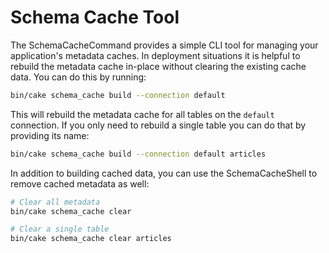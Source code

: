 # Schema Cache Tool

The SchemaCacheCommand provides a simple CLI tool for managing your application's
metadata caches. In deployment situations it is helpful to rebuild the metadata
cache in-place without clearing the existing cache data. You can do this by
running:


```bash
bin/cake schema_cache build --connection default
```
This will rebuild the metadata cache for all tables on the `default`
connection. If you only need to rebuild a single table you can do that by
providing its name:
```bash
bin/cake schema_cache build --connection default articles
```
In addition to building cached data, you can use the SchemaCacheShell to remove
cached metadata as well:
```bash
# Clear all metadata
bin/cake schema_cache clear

# Clear a single table
bin/cake schema_cache clear articles
```